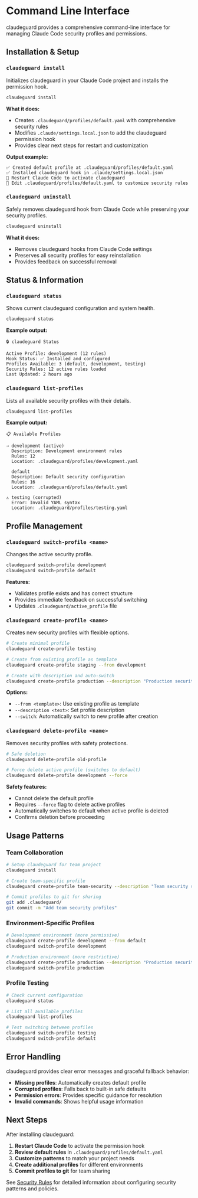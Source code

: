 # Command Line Interface

claudeguard provides a comprehensive command-line interface for managing Claude Code security profiles and permissions.

## Installation & Setup

### `claudeguard install`
Initializes claudeguard in your Claude Code project and installs the permission hook.

```bash
claudeguard install
```

**What it does:**
- Creates `.claudeguard/profiles/default.yaml` with comprehensive security rules
- Modifies `.claude/settings.local.json` to add the claudeguard permission hook
- Provides clear next steps for restart and customization

**Output example:**
```
✅ Created default profile at .claudeguard/profiles/default.yaml
✅ Installed claudeguard hook in .claude/settings.local.json
📝 Restart Claude Code to activate claudeguard
🔧 Edit .claudeguard/profiles/default.yaml to customize security rules
```

### `claudeguard uninstall`
Safely removes claudeguard hook from Claude Code while preserving your security profiles.

```bash
claudeguard uninstall
```

**What it does:**
- Removes claudeguard hooks from Claude Code settings
- Preserves all security profiles for easy reinstallation
- Provides feedback on successful removal

## Status & Information

### `claudeguard status`
Shows current claudeguard configuration and system health.

```bash
claudeguard status
```

**Example output:**
```
🔒 claudeguard Status

Active Profile: development (12 rules)
Hook Status: ✅ Installed and configured
Profiles Available: 3 (default, development, testing)
Security Rules: 12 active rules loaded
Last Updated: 2 hours ago
```

### `claudeguard list-profiles`
Lists all available security profiles with their details.

```bash
claudeguard list-profiles
```

**Example output:**
```
📋 Available Profiles

→ development (active)
  Description: Development environment rules
  Rules: 12
  Location: .claudeguard/profiles/development.yaml

  default
  Description: Default security configuration
  Rules: 16
  Location: .claudeguard/profiles/default.yaml

⚠️ testing (corrupted)
  Error: Invalid YAML syntax
  Location: .claudeguard/profiles/testing.yaml
```

## Profile Management

### `claudeguard switch-profile <name>`
Changes the active security profile.

```bash
claudeguard switch-profile development
claudeguard switch-profile default
```

**Features:**
- Validates profile exists and has correct structure
- Provides immediate feedback on successful switching
- Updates `.claudeguard/active_profile` file

### `claudeguard create-profile <name>`
Creates new security profiles with flexible options.

```bash
# Create minimal profile
claudeguard create-profile testing

# Create from existing profile as template
claudeguard create-profile staging --from development

# Create with description and auto-switch
claudeguard create-profile production --description "Production security rules" --switch
```

**Options:**
- `--from <template>`: Use existing profile as template
- `--description <text>`: Set profile description
- `--switch`: Automatically switch to new profile after creation

### `claudeguard delete-profile <name>`
Removes security profiles with safety protections.

```bash
# Safe deletion
claudeguard delete-profile old-profile

# Force delete active profile (switches to default)
claudeguard delete-profile development --force
```

**Safety features:**
- Cannot delete the default profile
- Requires `--force` flag to delete active profiles
- Automatically switches to default when active profile is deleted
- Confirms deletion before proceeding

## Usage Patterns

### Team Collaboration
```bash
# Setup claudeguard for team project
claudeguard install

# Create team-specific profile
claudeguard create-profile team-security --description "Team security standards"

# Commit profiles to git for sharing
git add .claudeguard/
git commit -m "Add team security profiles"
```

### Environment-Specific Profiles
```bash
# Development environment (more permissive)
claudeguard create-profile development --from default
claudeguard switch-profile development

# Production environment (more restrictive)
claudeguard create-profile production --description "Production security"
claudeguard switch-profile production
```

### Profile Testing
```bash
# Check current configuration
claudeguard status

# List all available profiles
claudeguard list-profiles

# Test switching between profiles
claudeguard switch-profile testing
claudeguard switch-profile default
```

## Error Handling

claudeguard provides clear error messages and graceful fallback behavior:

- **Missing profiles**: Automatically creates default profile
- **Corrupted profiles**: Falls back to built-in safe defaults
- **Permission errors**: Provides specific guidance for resolution
- **Invalid commands**: Shows helpful usage information

## Next Steps

After installing claudeguard:
1. **Restart Claude Code** to activate the permission hook
2. **Review default rules** in `.claudeguard/profiles/default.yaml`
3. **Customize patterns** to match your project needs
4. **Create additional profiles** for different environments
5. **Commit profiles to git** for team sharing

See [Security Rules](security-rules.md) for detailed information about configuring security patterns and policies.
